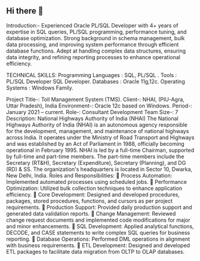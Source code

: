 ## Hi there 👋

Introduction:-
Experienced Oracle PL/SQL Developer with 4+ years of expertise in SQL queries, PL/SQL programming, performance tuning, and database optimization. Strong background in schema management, bulk data processing, and improving system performance through efficient database functions. Adept at handling complex data structures, ensuring data integrity, and refining reporting processes to enhance operational efficiency.

TECHNICAL SKILLS:
Programming Languages : SQL, PL/SQL .
Tools : PL/SQL Developer SQL Developer.
Databases : Oracle 11g,12c.
Operating Systems : Windows Family.

Project
Title-: Toll Management System (TMS).
Client-: NHAI, (PIU-Agra, Uttar Pradesh), India
Environment-: Oracle 12c based on Windows.
Period-: January 2021 – current.
Role-: Consultant Development
Team Size-: 7
Description:
National Highways Authority of India (NHAI)
The National Highways Authority of India (NHAI) is an autonomous agency responsible for the development, management, and maintenance of national highways across India. It operates under the Ministry of Road Transport and Highways and was established by an Act of Parliament in 1988, officially becoming operational in February 1995.
NHAI is led by a full-time Chairman, supported by full-time and part-time members. The part-time members include the Secretary (RT&H), Secretary (Expenditure), Secretary (Planning), and DG (RD) & SS. The organization's headquarters is located in Sector 10, Dwarka, New Delhi, India.
Roles and Responsibilities:
 Process Automation: Implemented automated processes using scheduled jobs.
 Performance Optimization: Utilized bulk collection techniques to enhance application efficiency.
 Core Development: Designed and developed procedures, packages, stored procedures, functions, and cursors as per project requirements.
 Production Support: Provided daily production support and generated data validation reports.
 Change Management: Reviewed change request documents and implemented code modifications for major and minor enhancements.
 SQL Development: Applied analytical functions, DECODE, and CASE statements to write complex SQL queries for business reporting.
 Database Operations: Performed DML operations in alignment with business requirements.
 ETL Development: Designed and developed ETL packages to facilitate data migration from OLTP to OLAP databases.
